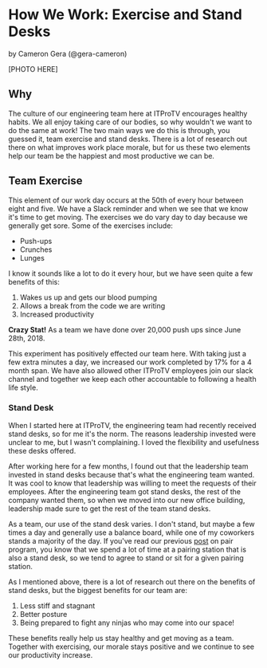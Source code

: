 # How We Work: Exercise and Stand Desks

by Cameron Gera (@gera-cameron)

[PHOTO HERE]

## Why

The culture of our engineering team here at ITProTV encourages healthy habits. We all enjoy taking
care of our bodies, so why wouldn't we want to do the same at work! The two main ways we do this is
through, you guessed it, team exercise and stand desks. There is a lot of research out there on what
improves work place morale, but for us these two elements help our team be the happiest and most
productive we can be.

## Team Exercise

This element of our work day occurs at the 50th of every hour between eight and five. We have a
Slack reminder and when we see that we know it's time to get moving. The exercises we do vary day
to day because we generally get sore. Some of the exercises include:

- Push-ups
- Crunches
- Lunges

I know it sounds like a lot to do it every hour, but we have seen quite a few benefits of this:

1. Wakes us up and gets our blood pumping
1. Allows a break from the code we are writing
1. Increased productivity

**Crazy Stat!** As a team we have done over 20,000 push ups since June 28th, 2018.

This experiment has positively effected our team here. With taking just a few extra minutes a day,
we increased our work completed by 17% for a 4 month span. We have also allowed other ITProTV
employees join our slack channel and together we keep each other accountable to following a health
life style.

### Stand Desk

When I started here at ITProTV, the engineering team had recently received stand desks, so for me
it's the norm. The reasons leadership invested were unclear to me, but I wasn't complaining. I
loved the flexibility and usefulness these desks offered.

After working here for a few months, I found out that the leadership team invested in stand desks
because that's what the engineering team wanted. It was cool to know that leadership was willing 
to meet the requests of their employees. After the engineering team got stand desks, the rest of
the company wanted them, so when we moved into our new office building, leadership made sure to
get the rest of the team stand desks.

As a team, our use of the stand desk varies. I don't stand, but maybe a few times a day and
generally use a balance board, while one of my coworkers stands a majority of the day. If you've
read our previous [post](http://engineering.itpro.tv/2018/10/24/how-we-work-pair-programming/) on
pair program, you know that we spend a lot of time at a pairing station that is also a stand desk,
so we tend to agree to stand or sit for a given pairing station.

As I mentioned above, there is a lot of research out there on the benefits of stand desks, but the
biggest benefits for our team are:

1. Less stiff and stagnant
1. Better posture
1. Being prepared to fight any ninjas who may come into our space!

These benefits really help us stay healthy and get moving as a team. Together with exercising, our
morale stays positive and we continue to see our productivity increase.
